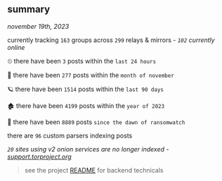 
## summary
_november 19th, 2023_

currently tracking `163` groups across `299` relays & mirrors - _`102` currently online_

⏲ there have been `3` posts within the `last 24 hours`

🦈 there have been `277` posts within the `month of november`

🪐 there have been `1514` posts within the `last 90 days`

🏚 there have been `4199` posts within the `year of 2023`

🦕 there have been `8889` posts `since the dawn of ransomwatch`

there are `96` custom parsers indexing posts

_`20` sites using v2 onion services are no longer indexed - [support.torproject.org](https://support.torproject.org/onionservices/v2-deprecation/)_

> see the project [README](https://github.com/joshhighet/ransomwatch#ransomwatch--) for backend technicals
